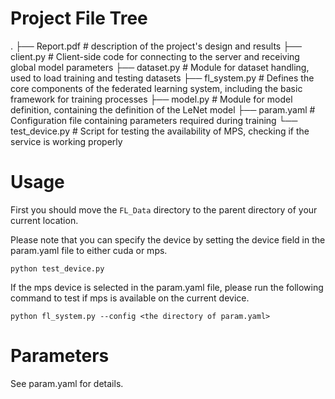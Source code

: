 # Project File Tree
.
├── Report.pdf            # description of the project's design and results
├── client.py             # Client-side code for connecting to the server and receiving global model parameters
├── dataset.py            # Module for dataset handling, used to load training and testing datasets
├── fl_system.py          # Defines the core components of the federated learning system, including the basic framework for training processes
├── model.py              # Module for model definition, containing the definition of the LeNet model
├── param.yaml            # Configuration file containing parameters required during training
└── test_device.py       # Script for testing the availability of MPS, checking if the service is working properly

# Usage
First you should move the `FL_Data` directory to the parent directory of your current location.

Please note that you can specify the device by setting the device field in the param.yaml file to either cuda or mps.
```shell
python test_device.py
```
If the mps device is selected in the param.yaml file, please run the following command to test if mps is available on the current device.

```shell
python fl_system.py --config <the directory of param.yaml>
```


# Parameters
See param.yaml for details.